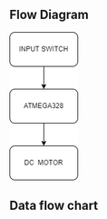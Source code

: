 ## Flow  Diagram
 ![](https://github.com/kalashband/M2_Motor_controlling-system/blob/main/02_Design/Flow_diagram.png)


## Data flow chart

